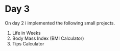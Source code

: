 # Day 3

On day 2 i implemented the following small projects. 

1. Life in Weeks 
2. Body Mass Index (BMI Calculator)
3. Tips Calculator 
